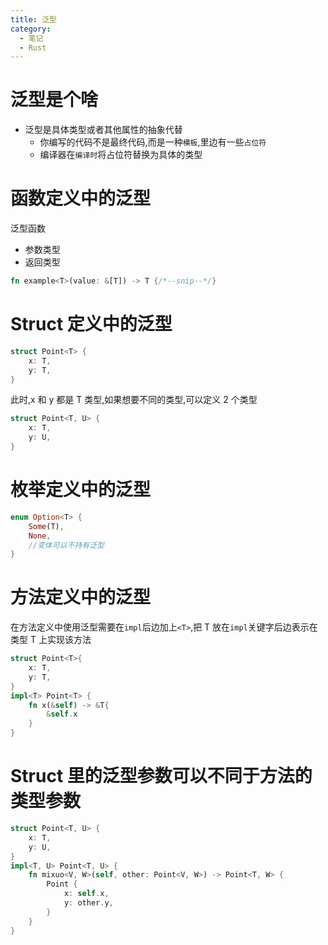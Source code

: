 ```yaml
---
title: 泛型
category:
  - 笔记
  - Rust
---
```


# 泛型是个啥

- 泛型是具体类型或者其他属性的抽象代替
  - 你编写的代码不是最终代码,而是一种`模板`,里边有一些`占位符`
  - 编译器在`编译时`将占位符替换为具体的类型

# 函数定义中的泛型

泛型函数

- 参数类型
- 返回类型

```rust
fn example<T>(value: &[T]) -> T {/*--snip--*/}
```

# Struct 定义中的泛型

```rust
struct Point<T> {
    x: T,
    y: T,
}
```

此时,x 和 y 都是 T 类型,如果想要不同的类型,可以定义 2 个类型

```rust
struct Point<T, U> {
    x: T,
    y: U,
}
```

# 枚举定义中的泛型

```rust
enum Option<T> {
    Some(T),
    None,
    //变体可以不持有泛型
}
```

# 方法定义中的泛型

在方法定义中使用泛型需要在`impl`后边加上`<T>`,把 T 放在`impl`关键字后边表示在类型 T 上实现该方法

```rust
struct Point<T>{
    x: T,
    y: T,
}
impl<T> Point<T> {
    fn x(&self) -> &T{
        &self.x
    }
}
```

# Struct 里的泛型参数可以不同于方法的类型参数

```rust
struct Point<T, U> {
    x: T,
    y: U,
}
impl<T, U> Point<T, U> {
    fn mixuo<V, W>(self, other: Point<V, W>) -> Point<T, W> {
        Point {
            x: self.x,
            y: other.y,
        }
    }
}
```
